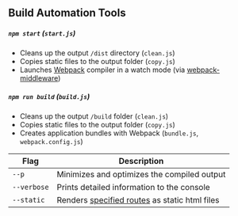 ## Build Automation Tools

##### `npm start` (`start.js`)

* Cleans up the output `/dist` directory (`clean.js`)
* Copies static files to the output folder (`copy.js`)
* Launches [Webpack](https://webpack.github.io/) compiler in a watch mode (via [webpack-middleware](https://github.com/kriasoft/webpack-middleware))

##### `npm run build` (`build.js`)

* Cleans up the output `/build` folder (`clean.js`)
* Copies static files to the output folder (`copy.js`)
* Creates application bundles with Webpack (`bundle.js`, `webpack.config.js`)

Flag        | Description
----------- | -------------------------------------------------- 
`--p`       | Minimizes and optimizes the compiled output
`--verbose` | Prints detailed information to the console
`--static`  | Renders [specified routes](./render.js#L15) as static html files